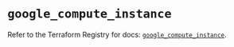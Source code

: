 # `google_compute_instance`

Refer to the Terraform Registry for docs: [`google_compute_instance`](https://registry.terraform.io/providers/hashicorp/google/6.25.0/docs/resources/compute_instance).
